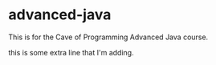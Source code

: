 # advanced-java
This is for the Cave of Programming Advanced Java course.

this is some extra line that I'm adding.